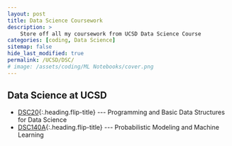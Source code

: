 ```yaml
---
layout: post
title: Data Science Coursework
description: >
    Store off all my coursework from UCSD Data Science Course
categories: [coding, Data Science]
sitemap: false
hide_last_modified: true
permalink: /UCSD/DSC/
# image: /assets/coding/ML Notebooks/cover.png
---
```


## Data Science at UCSD
* [DSC20]{:.heading.flip-title} --- Programming and Basic Data Structures for Data Science
* [DSC140A]{:.heading.flip-title} --- Probabilistic Modeling and Machine Learning


[DSC20]: /UCSD/DSC/20
[DSC140A]: /UCSD/DSC/140A

